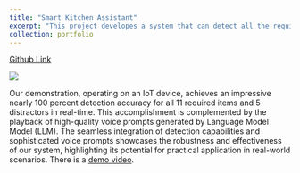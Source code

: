 ```yaml
---
title: "Smart Kitchen Assistant"
excerpt: "This project developes a system that can detect all the required items for making oatmeal, as well as a subset of the potential distractors."
collection: portfolio
---
```


[Github Link](https://github.com/salamczyk/Smart-Kitchen)

![](images/required.png)

Our demonstration, operating on an IoT device, achieves an impressive nearly 100 percent detection accuracy for all 11 required items and 5 distractors in real-time. This accomplishment is complemented by the playback of high-quality voice prompts generated by Language Model Model (LLM). The seamless integration of detection capabilities and sophisticated voice prompts showcases the robustness and effectiveness of our system, highlighting its potential for practical application in real-world scenarios. There is a [demo video](https://drive.google.com/file/d/1aykLnRcrABxYUrV20N9WsVBGN4f_OEQX/view).

